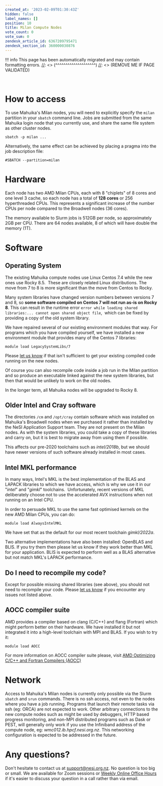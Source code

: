 ```yaml
---
created_at: '2023-02-09T01:30:43Z'
hidden: false
label_names: []
position: 10
title: Milan Compute Nodes
vote_count: 0
vote_sum: 0
zendesk_article_id: 6367209795471
zendesk_section_id: 360000030876
---
```




[//]: <> (REMOVE ME IF PAGE VALIDATED)
[//]: <> (vvvvvvvvvvvvvvvvvvvv)
!!! info
    This page has been automatically migrated and may contain formatting errors.
[//]: <> (^^^^^^^^^^^^^^^^^^^^)
[//]: <> (REMOVE ME IF PAGE VALIDATED)

 

# How to access

To use Mahuika's Milan nodes, you will need to explicitly specify the
`milan` partition in your `sbatch` command line. Jobs are submitted from
the same Mahuika login node that you currently use, and share the same
file system as other cluster nodes. 

    sbatch -p milan ...

Alternatively, the same effect can be achieved by placing a pragma into
the job description file:

    #SBATCH --partition=milan

# Hardware

Each node has two AMD Milan CPUs, each with 8 "chiplets" of 8 cores and
one level 3 cache, so each node has a total of **128 cores** or 256
hyperthreaded CPUs. This represents a significant increase of the number
CPUs per node compared to the Broadwell nodes (36 cores). 

The memory available to Slurm jobs is 512GB per node, so approximately
2GB per CPU. There are 64 nodes available, 8 of which will have double
the memory (1T).

# Software

## Operating System

The existing Mahuika compute nodes use Linux Centos 7.4 while the new
ones use Rocky 8.5.  These are closely related Linux distributions. The
move from 7 to 8 is more significant than the move from Centos to Rocky.

Many system libraries have changed version numbers between versions 7
and 8, so **some software compiled on Centos 7 will not run as-is on
Rocky 8**. This can result in the runtime error
`error while loading shared libraries:... cannot open shared object file`, 
which can be fixed by providing a copy of the old system library.  

We have repaired several of our existing environment modules that way.
For programs which you have compiled yourself, we have installed a new
environment module that provides many of the Centos 7 libraries:

    module load LegacySystemLibs/7

Please [let us know](https://support.nesi.org.nz/hc/en-gb/requests/new)
if that isn't sufficient to get your existing compiled code running on
the new nodes.

Of course you can also recompile code inside a job run in the Milan
partition and so produce an executable linked against the new system
libraries, but then that would be unlikely to work on the old nodes.

In the longer term, all Mahuika nodes will be upgraded to Rocky 8.

## Older Intel and Cray software

The directories `/cm` and `/opt/cray` contain software which was
installed on Mahuika's Broadwell nodes when we purchased it rather than
installed by the NeSI Application Support team. They are not present on
the Milan nodes. As with the system libraries, you could take a copy of
these libraries and carry on, but it is best to migrate away from using
them if possible.

This affects our pre-2020 toolchains such as *intel/2018b*, but we
should have newer versions of such software already installed in most
cases.

## Intel MKL performance

In many ways, Intel's MKL is the best implementation of the BLAS and
LAPACK libraries to which we have access, which is why we use it in our
"*intel*" and "*gimkl*" toolchains.  Unfortunately, recent versions of
MKL deliberately choose not to use the accelerated AVX instructions when
not running on an Intel CPU.  

In order to persuade MKL to use the same fast optimised kernels on the
new AMD Milan CPUs, you can do:

    module load AlwaysIntelMKL

We have set that as the default for our most recent toolchain
*gimkl/2022a*.

Two alternative implementations have also been installed: OpenBLAS and
BLIS. If you try them then please let us know if they work better than
MKL for your application. BLIS is expected to perform well as a BLAS
alternative but not match MKL's LAPACK performance.  

## Do I need to recompile my code?

Except for possible missing shared libraries (see above), you should not
need to recompile your code. Please [let us
know](https://support.nesi.org.nz/hc/en-gb/requests/new) if you
encounter any issues not listed above.

## AOCC compiler suite

AMD provides a compiler based on clang (C/C++) and flang (Fortran) which
might perform better on their hardware. We have installed it but not
integrated it into a high-level toolchain with MPI and BLAS. If you wish
to try it:

    module load AOCC

For more information on AOCC compiler suite please, visit [AMD
Optimizing C/C++ and Fortran Compilers
(AOCC)](https://developer.amd.com/amd-aocc/)

# Network

Access to Mahuika's Milan nodes is currently only possible via the Slurm
`sbatch` and `srun` commands. There is no ssh access, not even to the
nodes where you have a job running. Programs that launch their remote
tasks via ssh (eg: ORCA) are not expected to work. Other arbitrary
connections to the new compute nodes such as might be used by debuggers,
HTTP based progress monitoring, and non-MPI distributed programs such as
Dask or PEST, will generally only work if you use the Infiniband address
of the compute node, eg: *wmc012.ib.hpcf.nesi.org.nz*. This networking
configuration is expected to be addressed in the future.

# Any questions?

Don't hesitate to contact us at <support@nesi.org.nz>. No question is
too big or small. We are available for Zoom sessions or [Weekly Online
Office
Hours](https://support.nesi.org.nz/hc/en-gb/articles/4830713922063) if
it's easier to discuss your question in a call rather than via email.
